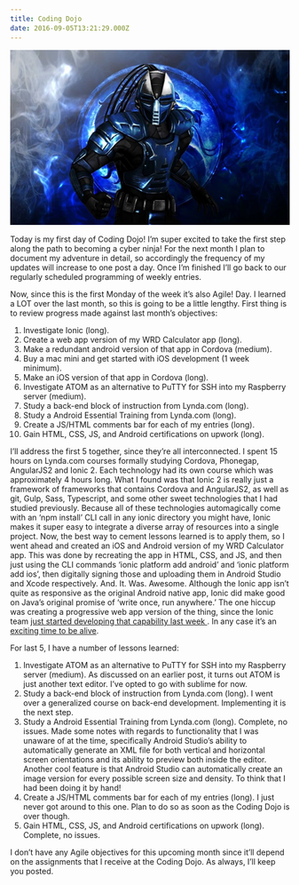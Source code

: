 ```yaml
---
title: Coding Dojo
date: 2016-09-05T13:21:29.000Z
---
```

![Cyber sub-zero](/assets/cyber.jpg)

Today is my first day of Coding Dojo! I’m super excited to take the first step along the path to becoming a cyber ninja!  For the next month I plan to document my adventure in detail, so accordingly the frequency of my updates will increase to one post a day.  Once I’m finished I’ll go back to our regularly scheduled programming of weekly entries.  

Now, since this is the first Monday of the week it’s also Agile! Day.  I learned a LOT over the last month, so this is going to be a little lengthy.  First thing is to review progress made against last month’s objectives:

1. Investigate Ionic (long).  
2. Create a web app version of my WRD Calculator app (long).
3. Make a redundant android version of that app in Cordova (medium).
4. Buy a mac mini and get started with iOS development (1 week minimum).
5. Make an iOS version of that app in Cordova (long).
6. Investigate ATOM as an alternative to PuTTY for SSH into my Raspberry server (medium).
7. Study a back-end block of instruction from Lynda.com (long).
8. Study a Android Essential Training from Lynda.com (long).
9. Create a JS/HTML comments bar for each of my entries (long).
10. Gain HTML, CSS, JS, and Android certifications on upwork (long).

I’ll address the first 5 together, since they’re all interconnected.  I spent 15 hours on Lynda.com courses formally studying Cordova, Phonegap, AngularJS2 and Ionic 2.  Each technology had its own course which was approximately 4 hours long.  What I found was that Ionic 2 is really just a framework of frameworks that contains Cordova and AngularJS2, as well as git, Gulp, Sass, Typescript, and some other sweet technologies that I had studied previously.  Because all of these technologies automagically come with an ‘npm install’ CLI call in any ionic directory you might have, Ionic makes it super easy to integrate a diverse array of resources into a single project.  Now, the best way to cement lessons learned is to apply them, so I went ahead and created an iOS and Android version of my WRD Calculator app.  This was done by recreating the app in HTML, CSS, and JS, and then just using the CLI commands ‘ionic platform add android’ and ‘ionic platform add ios’, then digitally signing those and uploading them in Android Studio and Xcode respectively.  And. It. Was. Awesome.  Although the Ionic app isn’t quite as responsive as the original Android native app, Ionic did make good on Java’s original promise of ‘write once, run anywhere.’  The one hiccup was creating a progressive web app version of the thing, since the Ionic team <a href=”http://www.joshmorony.com/talking-progressive-web-apps-with-ionics-justin-willis/” title="Ionic PWA article" target="_blank" rel="external"> just started developing that capability last week </a>.  In any case it’s an <a class="various fancybox.iframe" data-fancybox-title="What a time to be alive" href="https://www.youtube.com/embed/qu32fBkiHFE?enablejsapi=1&wmode=opaque&autoplay=1">exciting time to be alive</a>.  

For last 5, I have a number of lessons learned:

1. Investigate ATOM as an alternative to PuTTY for SSH into my Raspberry server (medium).  As discussed on an earlier post, it turns out ATOM is just another text editor.  I’ve opted to go with sublime for now.
2. Study a back-end block of instruction from Lynda.com (long). I went over a generalized course on back-end development.  Implementing it is the next step.
3. Study a Android Essential Training from Lynda.com (long). Complete, no issues.  Made some notes with regards to functionality that I was unaware of at the time, specifically Android Studio’s ability to automatically generate an XML file for both vertical and horizontal screen orientations and its ability to preview both inside the editor.  Another cool feature is that Android Studio can automatically create an image version for every possible screen size and density.  To think that I had been doing it by hand!
4. Create a JS/HTML comments bar for each of my entries (long).  I just never got around to this one.  Plan to do so as soon as the Coding Dojo is over though.
5. Gain HTML, CSS, JS, and Android certifications on upwork (long). Complete, no issues.

I don’t have any Agile objectives for this upcoming month since it’ll depend on the assignments that I receive at the Coding Dojo.  As always, I’ll keep you posted.
